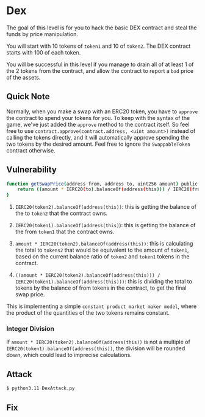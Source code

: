# Dex

The goal of this level is for you to hack the basic DEX contract and steal the funds by price manipulation.

You will start with 10 tokens of `token1` and 10 of `token2`. The DEX contract starts with 100 of each token.

You will be successful in this level if you manage to drain all of at least 1 of the 2 tokens from the contract, and allow the contract to report a `bad` price of the assets.

## Quick Note

Normally, when you make a swap with an ERC20 token, you have to `approve` the contract to spend your tokens for you. To keep with the syntax of the game, we've just added the `approve` method to the contract itself. So feel free to use `contract.approve(contract.address, <uint amount>)` instead of calling the tokens directly, and it will automatically approve spending the two tokens by the desired amount. Feel free to ignore the `SwappableToken` contract otherwise.

## Vulnerability

```bash
function getSwapPrice(address from, address to, uint256 amount) public view returns (uint256) {
    return ((amount * IERC20(to).balanceOf(address(this))) / IERC20(from).balanceOf(address(this)));
}
```

1. `IERC20(token2).balanceOf(address(this))`: this is getting the balance of the to `token2` that the contract owns.

2. `IERC20(token1).balanceOf(address(this)`): this is getting the balance of the from `token1` that the contract owns.

3. `amount * IERC20(token2).balanceOf(address(this))`: this is calculating the total to `tokens2` that would be equivalent to the amount of `token1`, based on the current balance ratio of `token2` and `token1` tokens in the contract.

4. `((amount * IERC20(token2).balanceOf(address(this))) / IERC20(token1).balanceOf(address(this)))`: this is dividing the total to tokens by the balance of from tokens in the contract, to get the final swap price.

This is implementing a simple `constant product market maker model`, where the product of the quantities of the two tokens remains constant.

### Integer Division

If `amount * IERC20(token2).balanceOf(address(this))` is not a multiple of `IERC20(token1).balanceOf(address(this))`, the division will be rounded down, which could lead to imprecise calculations.

## Attack

```bash
$ python3.11 DexAttack.py
```


## Fix

